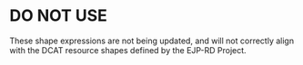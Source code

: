 #  DO NOT USE

These shape expressions are not being updated, and will not correctly align with the DCAT resource shapes defined by the EJP-RD Project.
